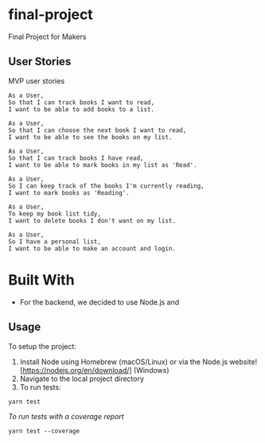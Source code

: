 # final-project
Final Project for Makers
## User Stories
MVP user stories
```
As a User,
So that I can track books I want to read,
I want to be able to add books to a list.
```

```
As a User,
So that I can choose the next book I want to read,
I want to be able to see the books on my list.
```

```
As a User,
So that I can track books I have read,
I want to be able to mark books in my list as 'Read'.
```

```
As a User,
So I can keep track of the books I'm currently reading,
I want to mark books as 'Reading'.
```

```
As a User,
To keep my book list tidy,
I want to delete books I don't want on my list.
```

```
As a User,
So I have a personal list,
I want to be able to make an account and login.
```
# Built With
- For the backend, we decided to use Node.js and 

## Usage
To setup the project:

1. Install Node using Homebrew (macOS/Linux) or via the Node.js website![https://nodejs.org/en/download/] (Windows)
2. Navigate to the local project directory
3. To run tests:
```
yarn test
```
*To run tests with a coverage report*
```
yarn test --coverage
```

